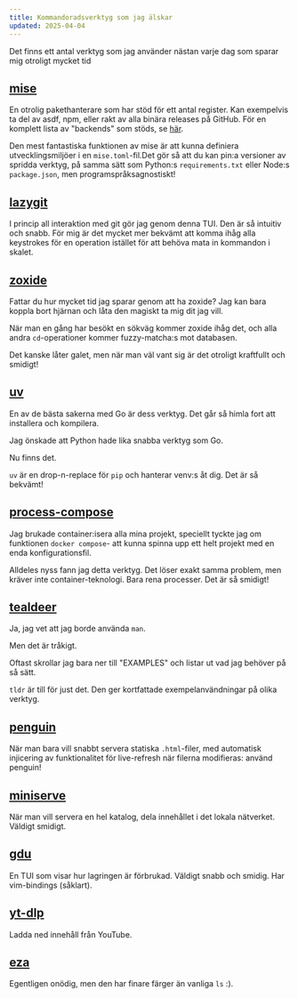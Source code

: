 ```yaml
---
title: Kommandoradsverktyg som jag älskar
updated: 2025-04-04
---
```


Det finns ett antal verktyg som jag använder nästan varje dag som sparar mig otroligt mycket tid<!-- more -->

## [mise](https://github.com/jdx/mise)

En otrolig pakethanterare som har stöd för ett antal register. Kan exempelvis ta del av asdf, npm, eller rakt av alla binära releases på GitHub. För en komplett lista av "backends" som stöds, se [här](https://mise.jdx.dev/dev-tools/backends/#backends).

Den mest fantastiska funktionen av mise är att kunna definiera utvecklingsmiljöer i en `mise.toml`-fil.Det gör så att du kan pin:a versioner av spridda verktyg, på samma sätt som Python:s `requirements.txt` eller Node:s `package.json`, men programspråksagnostiskt!

## [lazygit](https://github.com/jesseduffield/lazygit)

I princip all interaktion med git gör jag genom denna TUI. Den är så intuitiv och snabb. För mig är det mycket mer bekvämt att komma ihåg alla keystrokes för en operation istället för att behöva mata in kommandon i skalet.

## [zoxide](https://github.com/ajeetdsouza/zoxide)

Fattar du hur mycket tid jag sparar genom att ha zoxide? Jag kan bara koppla bort hjärnan och låta den magiskt ta mig dit jag vill.

När man en gång har besökt en sökväg kommer zoxide ihåg det, och alla andra `cd`-operationer kommer fuzzy-matcha:s mot databasen.

Det kanske låter galet, men när man väl vant sig är det otroligt kraftfullt och smidigt!

## [uv](https://github.com/astral-sh/uv)

En av de bästa sakerna med Go är dess verktyg. Det går så himla fort att installera och kompilera.

Jag önskade att Python hade lika snabba verktyg som Go.

Nu finns det.

`uv` är en drop-n-replace för `pip` och hanterar venv:s åt dig. Det är så bekvämt!

## [process-compose](https://github.com/F1bonacc1/process-compose)

Jag brukade container:isera alla mina projekt, speciellt tyckte jag om funktionen `docker compose`- att kunna spinna upp ett helt projekt med en enda konfigurationsfil.

Alldeles nyss fann jag detta verktyg. Det löser exakt samma problem, men kräver inte container-teknologi. Bara rena processer. Det är så smidigt!

## [tealdeer](https://github.com/tealdeer-rs/tealdeer)

Ja, jag vet att jag borde använda `man`.

Men det är tråkigt.

Oftast skrollar jag bara ner till "EXAMPLES" och listar ut vad jag behöver på så sätt.

`tldr` är till för just det. Den ger kortfattade exempelanvändningar på olika verktyg.

## [penguin](https://github.com/LukasKalbertodt/penguin)

När man bara vill snabbt servera statiska `.html`-filer, med automatisk injicering av funktionalitet för live-refresh när filerna modifieras: använd penguin!

## [miniserve](https://github.com/svenstaro/miniserve)

När man vill servera en hel katalog, dela innehållet i det lokala nätverket. Väldigt smidigt.

## [gdu](https://github.com/dundee/gdu)

En TUI som visar hur lagringen är förbrukad. Väldigt snabb och smidig. Har vim-bindings (såklart).

## [yt-dlp](https://github.com/yt-dlp/yt-dlp)

Ladda ned innehåll från YouTube.

## [eza](https://github.com/eza-community/eza)

Egentligen onödig, men den har finare färger än vanliga `ls` :).
